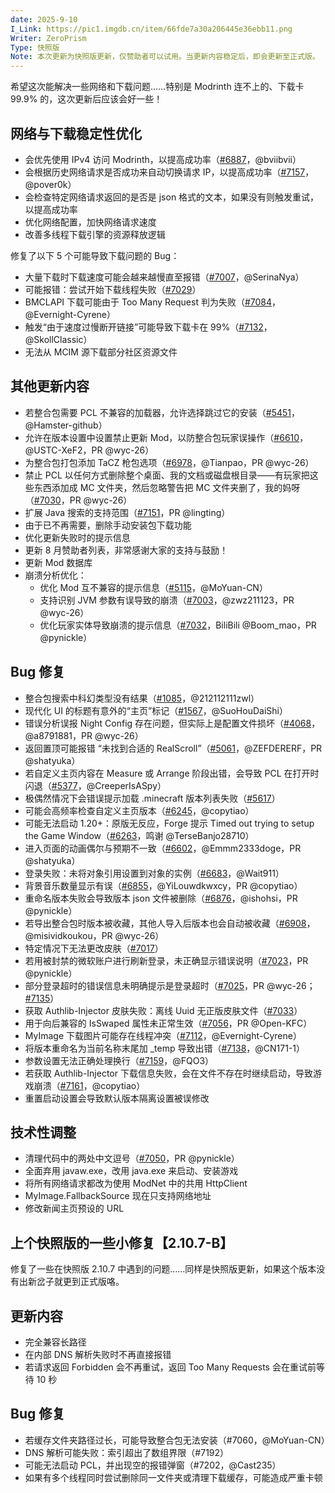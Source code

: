 ```yaml
---
date: 2025-9-10
I_Link: https://pic1.imgdb.cn/item/66fde7a30a206445e36ebb11.png
Writer: ZeroPrism
Type: 快照版
Note: 本次更新为快照版更新，仅赞助者可以试用。当更新内容稳定后，即会更新至正式版。
---
```

希望这次能解决一些网络和下载问题……特别是 Modrinth 连不上的、下载卡 99.9% 的，这次更新后应该会好一些！

## 网络与下载稳定性优化
- 会优先使用 IPv4 访问 Modrinth，以提高成功率（[#6887](https://github.com/Meloong-Git/PCL/issues/6887)，@bviibvii）
- 会根据历史网络请求是否成功来自动切换请求 IP，以提高成功率（[#7157](https://github.com/Meloong-Git/PCL/issues/7157)，@pover0k）
- 会检查特定网络请求返回的是否是 json 格式的文本，如果没有则触发重试，以提高成功率
- 优化网络配置，加快网络请求速度
- 改善多线程下载引擎的资源释放逻辑

修复了以下 5 个可能导致下载问题的 Bug：

- 大量下载时下载速度可能会越来越慢直至报错（[#7007](https://github.com/Meloong-Git/PCL/issues/7007)，@SerinaNya）
- 可能报错：尝试开始下载线程失败（[#7029](https://github.com/Meloong-Git/PCL/issues/7029)）
- BMCLAPI 下载可能由于 Too Many Request 判为失败（[#7084](https://github.com/Meloong-Git/PCL/issues/7084)，@Evernight-Cyrene）
- 触发“由于速度过慢断开链接”可能导致下载卡在 99%（[#7132](https://github.com/Meloong-Git/PCL/issues/7132)，@SkollClassic）
- 无法从 MCIM 源下载部分社区资源文件

## 其他更新内容
- 若整合包需要 PCL 不兼容的加载器，允许选择跳过它的安装（[#5451](https://github.com/Meloong-Git/PCL/issues/5451)，@Hamster-github）
- <paracolor color="Orange"/>允许在版本设置中设置禁止更新 Mod，以防整合包玩家误操作（[#6610](https://github.com/Meloong-Git/PCL/issues/6610)，@USTC-XeF2，PR @wyc-26）
- <paracolor color="Orange"/>为整合包打包添加 TaCZ 枪包选项（[#6978](https://github.com/Meloong-Git/PCL/issues/6978)，@Tianpao，PR @wyc-26）
- <paracolor color="Orange"/>禁止 PCL 以任何方式删除整个桌面、我的文档或磁盘根目录——有玩家把这些东西添加成 MC 文件夹，然后忽略警告把 MC 文件夹删了，我的妈呀（[#7030](https://github.com/Meloong-Git/PCL/issues/7030)，PR @wyc-26）
- <paracolor color="Orange"/>扩展 Java 搜索的支持范围（[#7151](https://github.com/Meloong-Git/PCL/issues/7151)，PR @lingting）
- 由于已不再需要，删除手动安装包下载功能
- 优化更新失败时的提示信息
- 更新 8 月赞助者列表，非常感谢大家的支持与鼓励！
- 更新 Mod 数据库
- 崩溃分析优化：
  - 优化 Mod 互不兼容的提示信息（[#5115](https://github.com/Meloong-Git/PCL/issues/5115)，@MoYuan-CN）
  - <paracolor color="Orange"/>支持识别 JVM 参数有误导致的崩溃（[#7003](https://github.com/Meloong-Git/PCL/issues/7003)，@zwz211123，PR @wyc-26）
  - <paracolor color="Orange"/>优化玩家实体导致崩溃的提示信息（[#7032](https://github.com/Meloong-Git/PCL/issues/7032)，BiliBili @Boom_mao，PR @pynickle）

## Bug 修复
- 整合包搜索中科幻类型没有结果（[#1085](https://github.com/Meloong-Git/PCL/issues/1085)，@212112111zwl）
- 现代化 UI 的标题有意外的“主页”标记（[#1567](https://github.com/Meloong-Git/PCL/issues/1567)，@SuoHouDaiShi）
- <paracolor color="Orange"/>错误分析误报 Night Config 存在问题，但实际上是配置文件损坏（[#4068](https://github.com/Meloong-Git/PCL/issues/4068)，@a8791881，PR @wyc-26）
- <paracolor color="Orange"/>返回置顶可能报错 “未找到合适的 RealScroll”（[#5061](https://github.com/Meloong-Git/PCL/issues/5061)，@ZEFDERERF，PR @shatyuka）
- 若自定义主页内容在 Measure 或 Arrange 阶段出错，会导致 PCL 在打开时闪退（[#5377](https://github.com/Meloong-Git/PCL/issues/5377)，@CreeperIsASpy）
- 极偶然情况下会错误提示加载 .minecraft 版本列表失败（[#5617](https://github.com/Meloong-Git/PCL/issues/5617)）
- 可能会高频率检查自定义主页版本（[#6245](https://github.com/Meloong-Git/PCL/issues/6245)，@copytiao）
- 可能无法启动 1.20+：原版无反应，Forge 提示 Timed out trying to setup the Game Window（[#6263](https://github.com/Meloong-Git/PCL/issues/6263)，鸣谢 @TerseBanjo28710）
- <paracolor color="Orange"/>进入页面的动画偶尔与预期不一致（[#6602](https://github.com/Meloong-Git/PCL/issues/6602)，@Emmm2333doge，PR @shatyuka）
- 登录失败：未将对象引用设置到对象的实例（[#6683](https://github.com/Meloong-Git/PCL/issues/6683)，@Wait911）
- <paracolor color="Orange"/>背景音乐数量显示有误（[#6855](https://github.com/Meloong-Git/PCL/issues/6855)，@YiLouwdkwxcy，PR @copytiao）
- <paracolor color="Orange"/>重命名版本失败会导致版本 json 文件被删除（[#6876](https://github.com/Meloong-Git/PCL/issues/6876)，@ishohsi，PR @pynickle）
- <paracolor color="Orange"/>若导出整合包时版本被收藏，其他人导入后版本也会自动被收藏（[#6908](https://github.com/Meloong-Git/PCL/issues/6908)，@misividkoukou，PR @wyc-26）
- 特定情况下无法更改皮肤（[#7017](https://github.com/Meloong-Git/PCL/issues/7017)）
- <paracolor color="Orange"/>若用被封禁的微软账户进行刷新登录，未正确显示错误说明（[#7023](https://github.com/Meloong-Git/PCL/issues/7023)，PR @pynickle）
- <paracolor color="Orange"/>部分登录超时的错误信息未明确提示是登录超时（[#7025](https://github.com/Meloong-Git/PCL/issues/7025)，PR @wyc-26；[#7135](https://github.com/Meloong-Git/PCL/issues/7135)）
- 获取 Authlib-Injector 皮肤失败：离线 Uuid 无正版皮肤文件（[#7033](https://github.com/Meloong-Git/PCL/issues/7033)）
- <paracolor color="Orange"/>用于向后兼容的 IsSwaped 属性未正常生效（[#7056](https://github.com/Meloong-Git/PCL/issues/7056)，PR @Open-KFC）
- MyImage 下载图片可能存在线程冲突（[#7112](https://github.com/Meloong-Git/PCL/issues/7112)，@Evernight-Cyrene）
- 将版本重命名为当前名称末尾加 _temp 导致出错（[#7138](https://github.com/Meloong-Git/PCL/issues/7138)，@CN171-1）
- 参数设置无法正确处理换行（[#7159](https://github.com/Meloong-Git/PCL/issues/7159)，@FQO3）
- 若获取 Authlib-Injector 下载信息失败，会在文件不存在时继续启动，导致游戏崩溃（[#7161](https://github.com/Meloong-Git/PCL/issues/7161)，@copytiao）
- 重置启动设置会导致默认版本隔离设置被误修改

## 技术性调整
- <paracolor color="Orange"/>清理代码中的两处中文逗号（[#7050](https://github.com/Meloong-Git/PCL/issues/7050)，PR @pynickle）
- 全面弃用 javaw.exe，改用 java.exe 来启动、安装游戏
- 将所有网络请求都改为使用 ModNet 中的共用 HttpClient
- MyImage.FallbackSource 现在只支持网络地址
- 修改新闻主页预设的 URL

## 上个快照版的一些小修复【2.10.7-B】
修复了一些在快照版 2.10.7 中遇到的问题……同样是快照版更新，如果这个版本没有出新岔子就更到正式版咯。

## 更新内容
- 完全兼容长路径
- 在内部 DNS 解析失败时不再直接报错
- 若请求返回 Forbidden 会不再重试，返回 Too Many Requests 会在重试前等待 10 秒

## Bug 修复
- 若缓存文件夹路径过长，可能导致整合包无法安装（#7060，@MoYuan-CN）
- DNS 解析可能失败：索引超出了数组界限（#7192）
- 可能无法启动 PCL，并出现空的报错弹窗（#7202，@Cast235）
- 如果有多个线程同时尝试删除同一文件夹或清理下载缓存，可能造成严重卡顿
